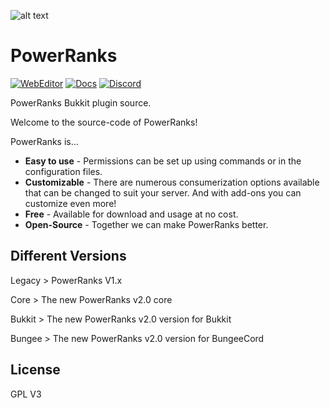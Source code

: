 ![alt text](https://proxy.spigotmc.org/c0f941cde717bdb8139f35f5025a0bcb56915a6b?url=https%3A%2F%2Fi.imgur.com%2FAZ9f73n.png "Logo")

# PowerRanks
[![WebEditor](https://img.shields.io/badge/PowerRanks-WebEditor-blue)](https://powerrankseditor.svenar.nl/)
[![Docs](https://img.shields.io/badge/PowerRanks-Docs-blue)](https://svenar.nl/powerranks/#information)
[![Discord](https://img.shields.io/discord/710833982413209620?color=blue&label=Discord&style=flat)](https://discord.gg/rAgBHMB)

PowerRanks Bukkit plugin source.

Welcome to the source-code of PowerRanks!

PowerRanks is...
* **Easy to use** - Permissions can be set up using commands or in the configuration files.
* **Customizable** - There are numerous consumerization options available that can be changed to suit your server. And with add-ons you can customize even more!
* **Free** - Available for download and usage at no cost.
* **Open-Source** - Together we can make PowerRanks better.

## Different Versions

Legacy > PowerRanks V1.x

Core > The new PowerRanks v2.0 core

Bukkit > The new PowerRanks v2.0 version for Bukkit

Bungee > The new PowerRanks v2.0 version for BungeeCord

## License
GPL V3

